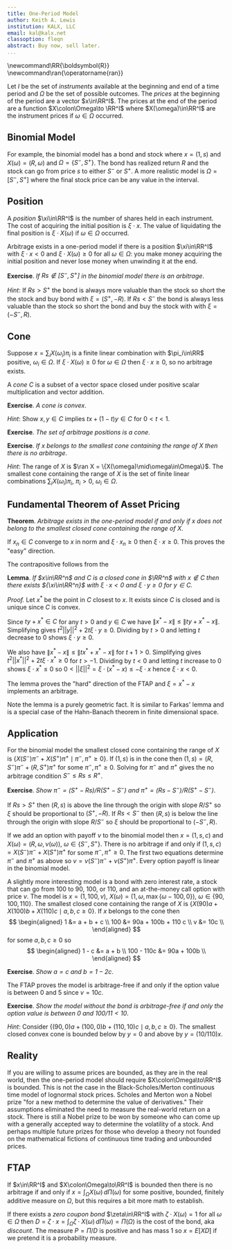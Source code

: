 ```yaml
---
title: One-Period Model
author: Keith A. Lewis
institution: KALX, LLC
email: kal@kalx.net
classoption: fleqn
abstract: Buy now, sell later.
...
```


\newcommand\RR{\boldsymbol{R}}
\newcommand\ran{\operatorname{ran}}

Let $I$ be the set of _instruments_ available at the beginning and end
of a time period and $\Omega$ be the set of possible outcomes.
The _prices_ at the beginning of the period are a vector $x\in\RR^I$.
The prices at the end of the period are a function $X\colon\Omega\to
\RR^I$ where $X(\omega)\in\RR^I$ are the instrument prices if
$\omega\in\Omega$ occurred.

## Binomial Model

For example, the binomial model has a bond and stock where $x = (1, s)$ and $X(\omega) = (R, \omega)$
and $\Omega = \{S^-, S^+\}$. The bond has realized return $R$
and the stock can go from price $s$ to either $S^-$ or $S^+$. A more realistic model
is $\Omega = [S^-, S^+]$ where the final stock price can be any value in the interval.

## Position

A _position_ $\xi\in\RR^I$ is the number of shares held in each instrument.
The cost of acquiring the initial position is $\xi\cdot x$.
The value of liquidating the final position is $\xi\cdot X(\omega)$ if $\omega\in\Omega$ occurred.

Arbitrage exists in a one-period model if there is a position $\xi\in\RR^I$
with $\xi\cdot x < 0$ and $\xi\cdot X(\omega)\ge0$ for all $\omega\in\Omega$:
you make money acquiring the initial position and never lose money when
unwinding it at the end.

__Exercise__. _If $Rs\notin [S^-,S^+]$ in the binomial model there is an arbitrage_.

_Hint_: If $Rs > S^+$ the bond is always more valuable than the stock
so short the the stock and buy bond with $\xi = (S^+, -R)$.
If $Rs < S^-$ the bond is always less valuable than the stock
so short the bond and buy the stock with with $\xi = (-S^-, R)$.

## Cone

Suppose $x = \sum_i X(\omega_i) \pi_i$ is a finite linear combination
with $\pi_i\in\RR$ positive, $\omega_i\in\Omega$. 
If ${\xi\cdot X(\omega)\ge0}$ for $\omega\in\Omega$ then ${\xi\cdot x\ge 0}$,
so no arbitrage exists.

A _cone_ $C$ is a subset of a vector space closed under positive scalar
multiplication and vector addition.

__Exercise__. _A cone is convex_.

_Hint_: Show $x,y\in C$ implies $tx + (1-t)y\in C$ for $0 < t < 1$.

__Exercise__. _The set of arbitrage positions is a cone_.

__Exercise__. _If $x$ belongs to the smallest cone containing
the range of $X$ then there is no arbitrage_.

_Hint_: The range of $X$ is $\ran X = \{X(\omega)\mid\omega\in\Omega\}$.
The smallest cone containing the range of $X$ is the set of finite
linear combinations $\sum_i X(\omega_i) \pi_i$, $\pi_i > 0$, $\omega_i\in\Omega$.

## Fundamental Theorem of Asset Pricing

__Theorem__.  _Arbitrage exists in
the one-period model if and only if $x$ does not belong to the smallest
closed cone containing the range of $X$_.

If $x_n\in C$ converge to $x$ in norm and $\xi\cdot x_n\ge0$ then $\xi\cdot x\ge0$.
This proves the "easy" direction.

The contrapositive follows from the 

__Lemma__. _If $x\in\RR^n$ and $C$ is a closed cone in
$\RR^n$ with $x\not\in C$ then there exists ${\xi\in\RR^n}$
with ${\xi\cdot x < 0}$ and ${\xi\cdot y \ge0}$ for ${y\in C}$._

_Proof._ Let $x^*$ be the point in $C$ closest to $x$.
It exists since $C$ is closed and is unique since $C$ is convex.

Since $ty + x^*\in C$ for any $t > 0$ and $y\in C$ 
we have $\|x^* - x\| \le \|ty + x^* - x\|$.
Simplifying gives ${t^2||y||^2 + 2t\xi\cdot y\ge 0}$. 
Dividing by $t > 0$ and letting $t$ decrease to 0 shows ${\xi\cdot y\ge 0}$.

We also have $\|x^* - x\| \le \|tx^* + x^* - x\|$ for $t + 1 > 0$.
Simplifying gives ${t^2||x^*||^2 + 2t\xi\cdot x^*\ge 0}$ for  $t > -1$.
Dividing by $t < 0$ and letting $t$ increase to 0 shows ${\xi\cdot x^*\le 0}$ so
${0 < ||\xi||^2 = \xi\cdot (x^* - x) \le -\xi\cdot x}$ hence ${\xi\cdot x < 0}$.

The lemma proves the "hard" direction of the FTAP
and $\xi = x^* - x$ implements an arbitrage.

Note the lemma is a purely geometric fact.
It is similar to Farkas' lemma and is a special case of the Hahn-Banach theorem
in finite dimensional space.

## Application

For the binomial model the smallest closed cone containing the range of $X$
is $\{X(S^-)\pi^- + X(S^+)\pi^+\mid \pi^-,\pi^+\ge0\}$.
If $(1, s)$ is in the cone then ${(1,s) = (R, S^-)\pi^- + (R, S^+)\pi^+}$
for some $\pi^-,\pi^+\ge0$. Solving for $\pi^-$ and $\pi^+$ gives
the no arbitrage condition $S^- \le Rs \le R^+$.

__Exercise__. _Show $\pi^- = (S^+ - Rs)/R(S^+ - S^-)$ and $\pi^+ = (Rs - S^-)/R(S^+ - S^-)$_.

If $Rs > S^+$ then $(R, s)$ is above the line through the origin with
slope $R/S^+$ so $\xi$ should be proportional to $(S^+, -R)$.
If $Rs < S^-$ then $(R, s)$ is below the line through the origin with
slope $R/S^-$ so $\xi$ should be proportional to $(-S^-, R)$.

If we add an option with payoff $\nu$ to the binomial model then
$x = (1, s, c)$ and $X(\omega) = (R, \omega, \nu(\omega))$, $\omega\in\{S^-,S^+\}$.
There is no arbitrage if and only if $(1, s, c) = X(S^-)\pi^- + X(S^+)\pi^+$
for some $\pi^-,\pi^+\ge0$. The first two equations determine $\pi^-$ and $\pi^+$ as
above so $v = \nu(S^-)\pi^- + \nu(S^+)\pi^+$.
Every option payoff is linear in the binomial model.

A slightly more interesting model is a bond with zero interest rate, a stock that
can go from 100 to 90, 100, or 110, and an at-the-money call option with price $v$.
The model is $x = (1, 100, v)$, $X(\omega) = (1, \omega, \max\{\omega - 100, 0\})$,
$\omega\in\{90, 100, 110\}$.
The smallest closed cone containing the range of $X$
is $\{X(90) a + X(100) b + X(110) c\mid a,b,c\ge0\}$. If $x$ belongs to the cone then
$$
\begin{aligned}
	1 &= a + b + c \\
	100 &= 90a + 100b + 110 c \\
	v &= 10c \\
\end{aligned}
$$
for some $a,b,c\ge0$ so
$$
\begin{aligned}
	1 - c &= a + b \\
	100 - 110c &= 90a + 100b \\
\end{aligned}
$$

__Exercise__. _Show $a = c$ and $b = 1 - 2c$_.

The FTAP proves the model is arbitrage-free if and only if the option value is between $0$ and $5$
since $v = 10c$.

__Exercise__. _Show the model without the bond is arbitrage-free if and only the option value
is between $0$ and $100/11 < 10$_.

_Hint_: Consider $\{(90, 0)a + (100, 0)b + (110, 10)c\mid a,b,c\ge0\}$.
The smallest closed convex cone is bounded below by $y = 0$ and above
by $y = (10/110)x$.

## Reality

If you are willing to assume prices are bounded, as they are in the real world, then
the one-period model should require $X\colon\Omega\to\RR^I$ is bounded.
This is not the case in the Black-Scholes/Merton continuous time model of lognormal stock prices.
Scholes and Merton won a Nobel prize "for a new method to determine the value of derivatives."
Their assumptions eliminated the need to measure the real-world return on a stock. 
There is still a Nobel prize to be won by someone who can come up with a generally accepted
way to determine the volatility of a stock.
And perhaps multiple future prizes for those who develop a theory
not founded on the mathematical fictions of continuous time trading and unbounded prices.

## FTAP

If $x\in\RR^I$ and $X\colon\Omega\to\RR^I$ is bounded then there is no arbitrage
if and only if $x = \int_\Omega X(\omega)\,d\Pi(\omega)$ for some positive, bounded, finitely additive
measure on $\Omega$, but this requires a bit more math to establish.

If there exists a _zero coupon bond_ $\zeta\in\RR^I$ with $\zeta\cdot
X(\omega) = 1$ for all ${\omega\in\Omega}$ then
${D = \zeta\cdot x = \int_\Omega \zeta\cdot X(\omega)\,d\Pi(\omega) = \Pi(\Omega)}$
is the cost of the bond, aka _discount_.  The measure ${P = \Pi/D}$ is
positive and has mass 1 so ${x = E[XD]}$ if we pretend it is a probability
measure.
